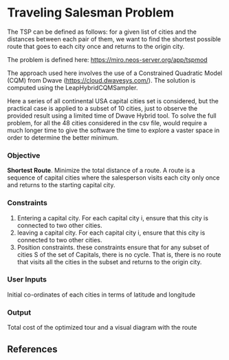 # Traveling Salesman Problem


The TSP can be defined as follows: for a given list of cities and the distances between each pair of them, we want to find the shortest possible route that goes to each city once and returns to the origin city.


The problem is defined here: https://miro.neos-server.org/app/tspmod

The approach used here involves the use of a Constrained Quadratic Model (CQM) from Dwave (https://cloud.dwavesys.com/). The solution is computed using the LeapHybridCQMSampler.

Here a series of all continental USA capital cities set is considered, but the practical case is applied to a subset of 10 cities, just to observe the provided result using a limited time of Dwave Hybrid tool. To solve the full problem, for all the 48 cities considered in the csv file, would require a much longer time to give the software the time to explore a vaster space in order to determine the better minimum.


### Objective
**Shortest Route**. Minimize the total distance of a route. A route is a sequence of capital cities where the salesperson visits each city only once and returns to the starting capital city.

### Constraints

1. Entering a capital city. For each capital city i, ensure that this city is connected to two other cities.
2. leaving a capital city. For each capital city i, ensure that this city is connected to two other cities.
3. Position constraints. these constraints ensure that for any subset of cities S of the set of Capitals, there is no cycle. That is, there is no route that visits all the cities in the subset and returns to the origin city.

### User Inputs
Initial co-ordinates of each cities in terms of latitude and longitude


### Output
Total cost of the optimized tour and a visual diagram with the route

## References

